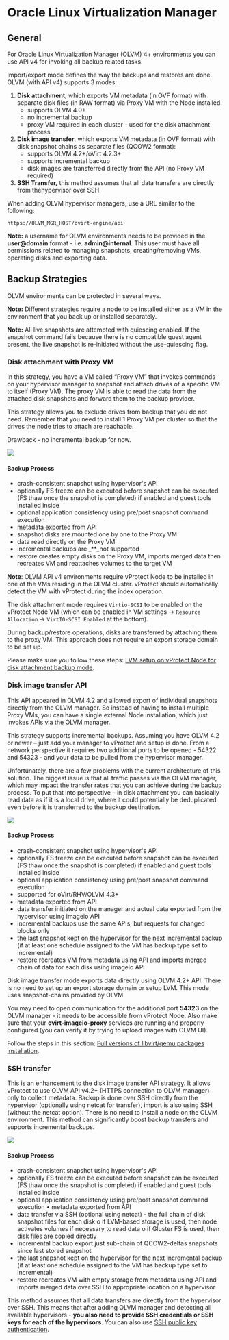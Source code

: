 # Oracle Linux Virtualization Manager

## General

For Oracle Linux Virtualization Manager \(OLVM\) 4+ environments you can use API v4 for invoking all backup related tasks.

Import/export mode defines the way the backups and restores are done. OLVM \(with API v4\) supports 3 modes:

1. **Disk attachment**, which exports VM metadata \(in OVF format\) with separate disk files \(in RAW format\) via Proxy VM with the Node installed.
   * supports OLVM 4.0+
   * no incremental backup
   * proxy VM required in each cluster - used for the disk attachment process
2. **Disk image transfer**, which exports VM metadata \(in OVF format\) with disk snapshot chains as separate files \(QCOW2 format\):
   * supports OLVM 4.2+/oVirt 4.2.3+
   * supports incremental backup
   * disk images are transferred directly from the API \(no Proxy VM required\)
3. **SSH Transfer,** this method assumes that all data transfers are directly from thehypervisor over SSH

When adding OLVM hypervisor managers, use a URL similar to the following:

```text
https://OLVM_MGR_HOST/ovirt-engine/api
```

**Note:** a username for OLVM environments needs to be provided in the **user@domain** format - i.e. **admin@internal**. This user must have all permissions related to managing snapshots, creating/removing VMs, operating disks and exporting data.

## Backup Strategies

OLVM environments can be protected in several ways.

**Note:** Different strategies require a node to be installed either as a VM in the environment that you back up or installed separately.

**Note:** All live snapshots are attempted with quiescing enabled. If the snapshot command fails because there is no compatible guest agent present, the live snapshot is re-initiated without the use-quiescing flag.

### Disk attachment with Proxy VM

In this strategy, you have a VM called “Proxy VM” that invokes commands on your hypervisor manager to snapshot and attach drives of a specific VM to itself \(Proxy VM\). The proxy VM is able to read the data from the attached disk snapshots and forward them to the backup provider.

This strategy allows you to exclude drives from backup that you do not need. Remember that you need to install 1 Proxy VM per cluster so that the drives the node tries to attach are reachable.

Drawback - no incremental backup for now.

![](../../../.gitbook/assets/deployment-vprotect-olvm-disk-attachemnt.png)

#### **Backup Process**

* crash-consistent snapshot using hypervisor's API
* optionally FS freeze can be executed before snapshot can be executed \(FS thaw once the snapshot is completed\) if enabled and guest tools installed inside
* optional application consistency using pre/post snapshot command execution
* metadata exported from API
* snapshot disks are mounted one by one to the Proxy VM
* data read directly on the Proxy VM
* incremental backups are \_\*\*\_not supported
* restore creates empty disks on the Proxy VM, imports merged data then recreates VM and reattaches volumes to the target VM

**Note**: OLVM API v4 environments require vProtect Node to be installed in one of the VMs residing in the OLVM cluster. vProtect should automatically detect the VM with vProtect during the index operation.

The disk attachment mode requires `Virtio-SCSI` to be enabled on the vProtect Node VM \(which can be enabled in VM settings -&gt; `Resource Allocation` -&gt; `VirtIO-SCSI Enabled` at the bottom\).

During backup/restore operations, disks are transferred by attaching them to the proxy VM. This approach does not require an export storage domain to be set up.

Please make sure you follow these steps: [LVM setup on vProtect Node for disk attachment backup mode](../../common-tasks/lvm-setup-on-vprotect-node-for-disk-attachment-backup-mode.md).

### Disk image transfer API

This API appeared in OLVM 4.2 and allowed export of individual snapshots directly from the OLVM manager. So instead of having to install multiple Proxy VMs, you can have a single external Node installation, which just invokes APIs via the OLVM manager.

This strategy supports incremental backups. Assuming you have OLVM 4.2 or newer – just add your manager to vProtect and setup is done. From a network perspective it requires two additional ports to be opened - 54322 and 54323 - and your data to be pulled from the hypervisor manager.

Unfortunately, there are a few problems with the current architecture of this solution. The biggest issue is that all traffic passes via the OLVM manager, which may impact the transfer rates that you can achieve during the backup process. To put that into perspective – in disk attachment you can basically read data as if it is a local drive, where it could potentially be deduplicated even before it is transferred to the backup destination.

![](../../../.gitbook/assets/deployment-vprotect-olvm-disk-image-transfer.png)

#### Backup Process

* crash-consistent snapshot using hypervisor's API
* optionally FS freeze can be executed before snapshot can be executed \(FS thaw once the snapshot is completed\) if enabled and guest tools installed inside
* optional application consistency using pre/post snapshot command execution
* supported for oVirt/RHV/OLVM 4.3+
* metadata exported from API
* data transfer initiated on the manager and actual data exported from the hypervisor using imageio API
* incremental backups use the same APIs, but requests for changed blocks only
* the last snapshot kept on the hypervisor for the next incremental backup \(if at least one schedule assigned to the VM has backup type set to incremental\)
* restore recreates VM from metadata using API and imports merged chain of data for each disk using imageio API

Disk image transfer mode exports data directly using OLVM 4.2+ API. There is no need to set up an export storage domain or setup LVM. This mode uses snapshot-chains provided by OLVM.

You may need to open communication for the additional port **54323** on the OLVM manager - it needs to be accessible from vProtect Node. Also make sure that your **ovirt-imageio-proxy** services are running and properly configured \(you can verify it by trying to upload images with OLVM UI\).

Follow the steps in this section: [Full versions of libvirt/qemu packages installation](../../common-tasks/full-versions-of-libvirt-qemu-packages-installation.md).

### SSH transfer

This is an enhancement to the disk image transfer API strategy. It allows vProtect to use OLVM API v4.2+ \(HTTPS connection to OLVM manager\) only to collect metadata. Backup is done over SSH directly from the hypervisor \(optionally using netcat for transfer\), import is also using SSH \(without the netcat option\). There is no need to install a node on the OLVM environment. This method can significantly boost backup transfers and supports incremental backups.

![](../../../.gitbook/assets/deployment-vprotect-olvm-ssh-transfer.png)

#### Backup Process

* crash-consistent snapshot using hypervisor's API
* optionally FS freeze can be executed before snapshot can be executed \(FS thaw once the snapshot is completed\) if enabled and guest tools installed inside
* optional application consistency using pre/post snapshot command execution • metadata exported from API
* data transfer via SSH \(optional using netcat\) - the full chain of disk snapshot files for each disk o if LVM-based storage is used, then node activates volumes if necessary to read data o if Gluster FS is used, then disk files are copied directly
* incremental backup export just sub-chain of QCOW2-deltas snapshots since last stored snapshot
* the last snapshot kept on the hypervisor for the next incremental backup \(if at least one schedule assigned to the VM has backup type set to incremental\)
* restore recreates VM with empty storage from metadata using API and imports merged data over SSH to appropriate location on a hypervisor

This method assumes that all data transfers are directly from the hypervisor over SSH. This means that after adding OLVM manager and detecting all available hypervisors - **you also need to provide SSH credentials or SSH keys for each of the hypervisors**. You can also use [SSH public key authentication](red-hat-virtualization.md).

